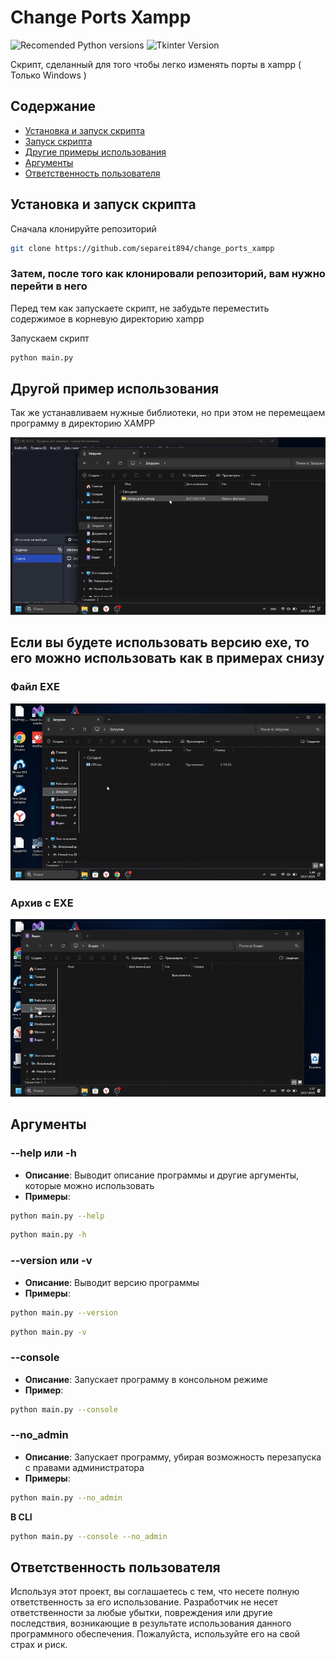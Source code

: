 # Change Ports Xampp

![Recomended Python versions](https://img.shields.io/badge/python-3.7+-blue.svg)    ![Tkinter Version](https://img.shields.io/badge/tkinter-v8.6-green.svg)

Скрипт, сделанный для того чтобы легко изменять порты в xampp ( Только Windows )

## Содержание

- [Установка и запуск скрипта](#установка-и-запуск-скрипта)
- [Запуск скрипта](#затем-после-того-как-клонировали-репозиторий-вам-нужно-перейти-в-него)
- [Другие примеры использования](#если-вы-будете-использовать-версию-exe-то-его-можно-использовать-как-в-примерах-снизу)
- [Аргументы](#аргументы)
- [Ответственность пользователя](#ответственность-пользователя)

## Установка и запуск скрипта

Сначала клонируйте репозиторий

```bash
git clone https://github.com/separeit894/change_ports_xampp
```

### Затем, после того как клонировали репозиторий, вам нужно перейти в него

Перед тем как запускаете скрипт, не забудьте переместить содержимое в корневую директорию xampp

Запускаем скрипт

```bash
python main.py
```

## Другой пример использования

Так же устанавливаем нужные библиотеки, но при этом не перемещаем программу в директорию XAMPP

![Пример работы со скриптом через Python](assets/example_py.gif)

## Если вы будете использовать версию exe, то его можно использовать как в примерах снизу

### Файл EXE

![Пример использования одного файла exe](assets/example_exe.gif)

### Архив с EXE

![Пример использования exe в архиве](assets/example_folder_exe.gif)

## Аргументы

### **--help** или **-h** 

- **Описание**: Выводит описание программы и другие аргументы, которые можно использовать
- **Примеры**: 
```bash
python main.py --help
```
```bash
python main.py -h
```

### **--version** или **-v**
- **Описание**: Выводит версию программы
- **Примеры**: 
```bash
python main.py --version
```
```bash
python main.py -v
```

### **--console** 
- **Описание**: Запускает программу в консольном режиме
- **Пример**: 
```bash
python main.py --console
```

### **--no_admin**
- **Описание**: Запускает программу, убирая возможность перезапуска с правами администратора
- **Примеры**: 
```bash
python main.py --no_admin
```
**В CLI**
```bash
python main.py --console --no_admin
```

## Ответственность пользователя

Используя этот проект, вы соглашаетесь с тем, что несете полную ответственность за его использование. Разработчик не несет ответственности за любые убытки, повреждения или другие последствия, возникающие в результате использования данного программного обеспечения. Пожалуйста, используйте его на свой страх и риск.

